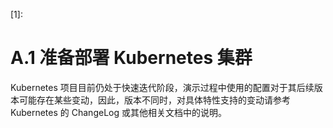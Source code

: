 [1]: 
# A.1 准备部署 Kubernetes 集群

Kubernetes 项目目前仍处于快速迭代阶段，演示过程中使用的配置对于其后续版本可能存在某些变动，因此，版本不同时，对具体特性支持的变动请参考 Kubernetes 的 ChangeLog 或其他相关文档中的说明。

